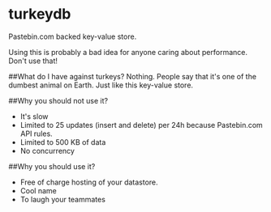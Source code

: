 # turkeydb
Pastebin.com backed key-value store.

Using this is probably a bad idea for anyone caring about performance. Don't use that!

##What do I have against turkeys?
Nothing. People say that it's one of the dumbest animal on Earth. Just like this key-value store.

##Why you should not use it?
- It's slow
- Limited to 25 updates (insert and delete) per 24h because Pastebin.com API rules.
- Limited to 500 KB of data
- No concurrency

##Why you should use it?
- Free of charge hosting of your datastore.
- Cool name
- To laugh your teammates



